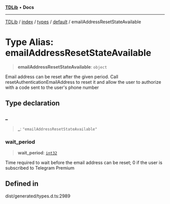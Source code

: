 [**TDLib**](../../../../../../README.md) • **Docs**

***

[TDLib](../../../../../../modules.md) / [index](../../../../../README.md) / [types](../../../README.md) / [default](../README.md) / emailAddressResetStateAvailable

# Type Alias: emailAddressResetStateAvailable

> **emailAddressResetStateAvailable**: `object`

Email address can be reset after the given period. Call resetAuthenticationEmailAddress to reset it and allow the user to authorize with a code sent to the user's phone number

## Type declaration

### \_

> **\_**: `"emailAddressResetStateAvailable"`

### wait\_period

> **wait\_period**: [`int32`](int32.md)

Time required to wait before the email address can be reset; 0 if the user is subscribed to Telegram Premium

## Defined in

dist/generated/types.d.ts:2989
